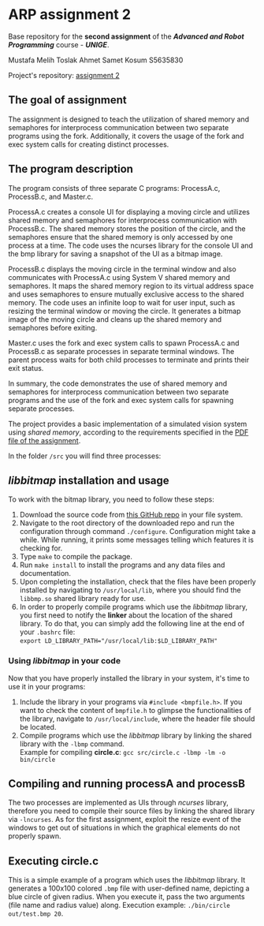 # ARP assignment 2

Base repository for the **second assignment** of the **_Advanced and Robot Programming_** course - **_UNIGE_**.

Mustafa Melih Toslak 
Ahmet Samet Kosum      S5635830

Project's repository: [assignment 2]()

## The goal of assignment 

The assignment is designed to teach the utilization of shared memory and semaphores for interprocess communication between two separate programs using the fork. Additionally, it covers the usage of the fork and exec system calls for creating distinct processes.

## The program description

The program consists of three separate C programs: ProcessA.c, ProcessB.c, and Master.c.

ProcessA.c creates a console UI for displaying a moving circle and utilizes shared memory and semaphores for interprocess communication with ProcessB.c. The shared memory stores the position of the circle, and the semaphores ensure that the shared memory is only accessed by one process at a time. The code uses the ncurses library for the console UI and the bmp library for saving a snapshot of the UI as a bitmap image.

ProcessB.c displays the moving circle in the terminal window and also communicates with ProcessA.c using System V shared memory and semaphores. It maps the shared memory region to its virtual address space and uses semaphores to ensure mutually exclusive access to the shared memory. The code uses an infinite loop to wait for user input, such as resizing the terminal window or moving the circle. It generates a bitmap image of the moving circle and cleans up the shared memory and semaphores before exiting.

Master.c uses the fork and exec system calls to spawn ProcessA.c and ProcessB.c as separate processes in separate terminal windows. The parent process waits for both child processes to terminate and prints their exit status.

In summary, the code demonstrates the use of shared memory and semaphores for interprocess communication between two separate programs and the use of the fork and exec system calls for spawning separate processes.

The project provides a basic implementation of a simulated vision system using _shared memory_, according to the requirements specified in the [PDF file of the assignment](second_assignment.pdf).


In the folder `/src` you will find three processes:

## *libbitmap* installation and usage
To work with the bitmap library, you need to follow these steps:
1. Download the source code from [this GitHub repo](https://github.com/draekko/libbitmap.git) in your file system.
2. Navigate to the root directory of the downloaded repo and run the configuration through command ```./configure```. Configuration might take a while.  While running, it prints some messages telling which features it is checking for.
3. Type ```make``` to compile the package.
4. Run ```make install``` to install the programs and any data files and documentation.
5. Upon completing the installation, check that the files have been properly installed by navigating to ```/usr/local/lib```, where you should find the ```libbmp.so``` shared library ready for use.
6. In order to properly compile programs which use the *libbitmap* library, you first need to notify the **linker** about the location of the shared library. To do that, you can simply add the following line at the end of your ```.bashrc``` file:      
```export LD_LIBRARY_PATH="/usr/local/lib:$LD_LIBRARY_PATH"```
### Using *libbitmap* in your code
Now that you have properly installed the library in your system, it's time to use it in your programs:
1. Include the library in your programs via ```#include <bmpfile.h>```. If you want to check the content of ```bmpfile.h``` to glimpse the functionalities of the library, navigate to ```/usr/local/include```, where the header file should be located.
2. Compile programs which use the *libbitmap* library by linking the shared library with the ```-lbmp``` command.     
Example for compiling **circle.c**: ```gcc src/circle.c -lbmp -lm -o bin/circle``` 

## Compiling and running **processA** and **processB**
The two processes are implemented as UIs through *ncurses* library, therefore you need to compile their source files by linking the shared library via ```-lncurses```. As for the first assignment, exploit the resize event of the windows to get out of situations in which the graphical elements do not properly spawn.

## Executing **circle.c**
This is a simple example of a program which uses the *libbitmap* library. It generates a 100x100 colored `.bmp` file with user-defined name, depicting a blue circle of given radius. When you execute it, pass the two arguments (file name and radius value) along. Execution example: ```./bin/circle out/test.bmp 20```.

